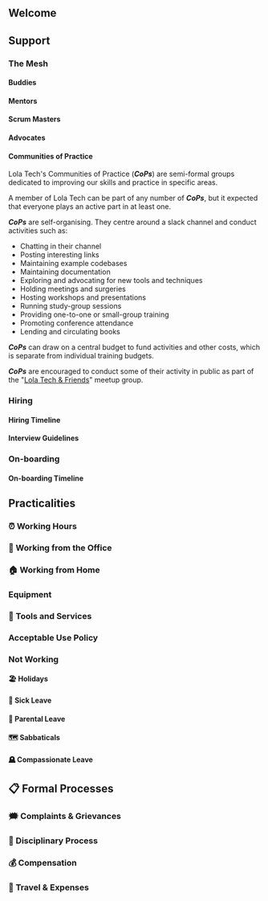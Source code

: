 ## Welcome

## Support

### The Mesh

#### Buddies

#### Mentors

#### Scrum Masters

#### Advocates

#### Communities of Practice

Lola Tech's Communities of Practice (***CoPs***) are semi-formal groups dedicated to improving our skills and practice in specific areas.

A member of Lola Tech can be part of any number of ***CoPs***, but it expected that everyone plays an active part in at least one.

***CoPs*** are self-organising. They centre around a slack channel and conduct activities such as:

* Chatting in their channel
* Posting interesting links
* Maintaining example codebases
* Maintaining documentation
* Exploring and advocating for new tools and techniques
* Holding meetings and surgeries
* Hosting workshops and presentations
* Running study-group sessions
* Providing one-to-one or small-group training
* Promoting conference attendance
* Lending and circulating books

***CoPs*** can draw on a central budget to fund activities and other costs, which is separate from individual training budgets.

***CoPs*** are encouraged to conduct some of their activity in public as part of the "[Lola Tech & Friends](https://www.meetup.com/lola-tech-and-friends/)" meetup group.

### Hiring

#### Hiring Timeline

#### Interview Guidelines

### On-boarding

#### On-boarding Timeline

## Practicalities

### ⏰ Working Hours

### 🏢 Working from the Office

### 🏠 Working from Home

### Equipment

### 🧰 Tools and Services

### Acceptable Use Policy

### Not Working

#### 🏖️ Holidays

#### 🤒 Sick Leave

#### 👶 Parental Leave

#### 🗺️ Sabbaticals

#### 🪦 Compassionate Leave

## 📋 Formal Processes

### 🗯️ Complaints & Grievances

### 🚨 Disciplinary Process

### 💰 Compensation

### 🧳 Travel & Expenses